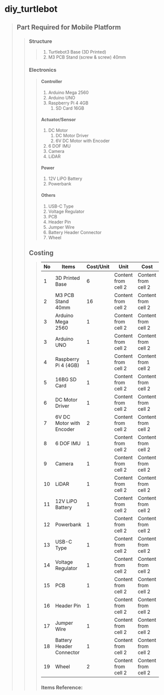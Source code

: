# diy_turtlebot

> ## Part Required for Mobile Platform
>> ### Structure
>>> 1. Turtlebot3 Base (3D Printed)
>>> 2. M3 PCB Stand (screw & screw) 40mm
>> ### Electronics
>>> #### Controller
>>> 1. Arduino Mega 2560
>>> 2. Arduino UNO
>>> 2. Raspberry Pi 4 4GB
>>> 	1. SD Card 16GB
>>> #### Actuator/Sensor
>>> 1. DC Motor
>>> 	1. DC Motor Driver
>>> 	2. 6V DC Motor with Encoder
>>> 2. 6 DOF IMU
>>> 3. Camera
>>> 4. LiDAR
>>> #### Power
>>> 1. 12V LiPO Battery
>>> 2. Powerbank
>>> #### Others
>>> 1. USB-C Type
>>> 2. Voltage Regulator
>>> 3. PCB
>>> 4. Header Pin
>>> 5. Jumper Wire
>>> 6. Battery Header Connector
>>> 7. Wheel
>> ## Costing
>>> No | Items | Cost/Unit | Unit | Cost
>>> ------------ | ------------- | ------------- | ------------- | -------------
>>> 1 | 3D Printed Base | 6 | Content from cell 2 | Content from cell 2
>>> 2 | M3 PCB Stand 40mm | 16 | Content from cell 2 | Content from cell 2
>>> 3 | Arduino Mega 2560 | 1 | Content from cell 2 | Content from cell 2
>>> 3 | Arduino UNO | 1 | Content from cell 2 | Content from cell 2
>>> 4 | Raspberry Pi 4 (4GB) | 1 | Content from cell 2 | Content from cell 2
>>> 5 | 16BG SD Card | 1 | Content from cell 2 | Content from cell 2
>>> 6 | DC Motor Driver | 1 | Content from cell 2 | Content from cell 2
>>> 7 | 6V DC Motor with Encoder | 2 | Content from cell 2 | Content from cell 2
>>> 8 | 6 DOF IMU | 1 | Content from cell 2 | Content from cell 2
>>> 9 | Camera | 1 | Content from cell 2 | Content from cell 2
>>> 10 | LiDAR | 1 | Content from cell 2 | Content from cell 2
>>> 11 | 12V LiPO Battery | 1 | Content from cell 2 | Content from cell 2
>>> 12 | Powerbank | 1 | Content from cell 2 | Content from cell 2
>>> 13 | USB-C Type | 1 | Content from cell 2 | Content from cell 2
>>> 14 | Voltage Regulator | 1 | Content from cell 2 | Content from cell 2
>>> 15 | PCB | 1 | Content from cell 2 | Content from cell 2
>>> 16 | Header Pin | 1 | Content from cell 2 | Content from cell 2
>>> 17 | Jumper Wire | 1 | Content from cell 2 | Content from cell 2
>>> 18 | Battery Header Connector | 1 | Content from cell 2 | Content from cell 2
>>> 19 | Wheel | 2 | Content from cell 2 | Content from cell 2
>>> ### Items Reference:

